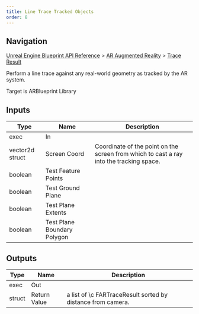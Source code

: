 ```yaml
---
title: Line Trace Tracked Objects
order: 8
---
```

## Navigation

[Unreal Engine Blueprint API Reference](https://dev.epicgames.com/documentation/en-us/unreal-engine/BlueprintAPI) > [AR Augmented Reality](https://dev.epicgames.com/documentation/en-us/unreal-engine/BlueprintAPI/ARAugmentedReality) > [Trace Result](https://dev.epicgames.com/documentation/en-us/unreal-engine/BlueprintAPI/ARAugmentedReality/TraceResult)

Perform a line trace against any real-world geometry as tracked by the AR system.

Target is ARBlueprint Library

## Inputs

| Type | Name | Description |
| --- | --- | --- |
| exec | In |  |
| vector2d struct | Screen Coord | Coordinate of the point on the screen from which to cast a ray into the tracking space. |
| boolean | Test Feature Points |  |
| boolean | Test Ground Plane |  |
| boolean | Test Plane Extents |  |
| boolean | Test Plane Boundary Polygon |  |

## Outputs

| Type | Name | Description |
| --- | --- | --- |
| exec | Out |  |
| struct | Return Value | a list of \\c FARTraceResult sorted by distance from camera. |
